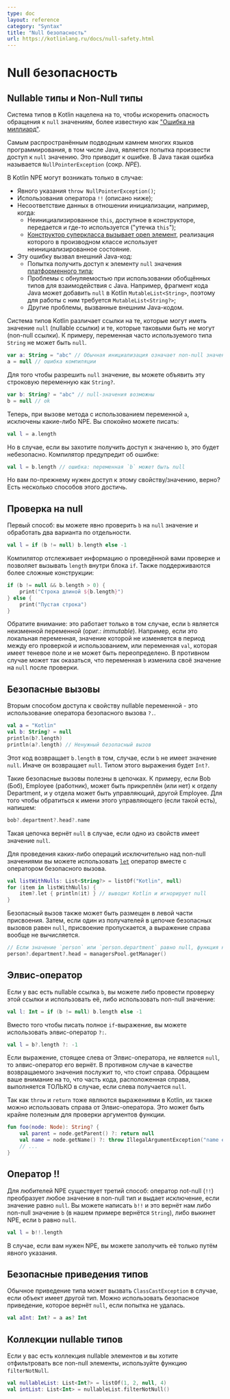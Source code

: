 ```yaml
---
type: doc
layout: reference
category: "Syntax"
title: "Null безопасность"
url: https://kotlinlang.ru/docs/null-safety.html
---
```


<!-- При переводе статьи оригинальная версия была от 08 July 2021 -->

<!-- # Null safety -->
# Null безопасность

<a name="nullable-types-and-non-null-types"></a>

<!-- ## Nullable types and non-null types -->
## Nullable типы и Non-Null типы

<!-- Kotlin's type system is aimed at eliminating the danger of null references, also known as [The Billion Dollar Mistake](https://en.wikipedia.org/wiki/Tony_Hoare#Apologies_and_retractions). -->
Система типов в Kotlin нацелена на то, чтобы искоренить опасность обращения к `null` значениям, более известную как
["Ошибка на миллиард"](https://en.wikipedia.org/wiki/Tony_Hoare#Apologies_and_retractions).

<!-- One of the most common pitfalls in many programming languages, including Java, is that accessing a member of a null
reference will result in a null reference exception. In Java this would be the equivalent of a `NullPointerException`,
or an _NPE_ for short. -->
Самым распространённым подводным камнем многих языков программирования, в том числе Java, является попытка произвести
доступ к `null` значению. Это приводит к ошибке. В Java такая ошибка называется `NullPointerException` (сокр. *NPE*).

<!-- The only possible causes of an NPE in Kotlin are: -->
В Kotlin NPE могут возникать только в случае:

<!-- * An explicit call to `throw NullPointerException()`.
* Usage of the `!!` operator that is described below.
* Data inconsistency with regard to initialization, such as when:
  * An uninitialized `this` available in a constructor is passed and used somewhere (a "leaking `this`").
  * A [superclass constructor calls an open member](inheritance.md#derived-class-initialization-order) whose implementation
  in the derived class uses an uninitialized state.
* Java interoperation:
  * Attempts to access a member of a `null` reference of a [platform type](java-interop.md#null-safety-and-platform-types);
  * Nullability issues with generic types being used for Java interoperation. For example, a piece of Java code might add
  `null` into a Kotlin `MutableList<String>`, therefore requiring a `MutableList<String?>` for working with it.
  * Other issues caused by external Java code. -->

* Явного указания `throw NullPointerException()`;
* Использования оператора `!!` (описано ниже);
* Несоответствие данных в отношении инициализации, например, когда:
  * Неинициализированное `this`, доступное в конструкторе, передается и где-то используется ("утечка `this`");
  * [Конструктор суперкласса вызывает open элемент](inheritance.html#derived-class-initialization-order), реализация которого в производном классе использует неинициализированное состояние.
* Эту ошибку вызвал внешний Java-код:
  * Попытка получить доступ к элементу `null` значения [платформенного типа](java-interop.html#null-safety-and-platform-types);
  * Проблемы с обнуляемостью при использовании обобщённых типов для взаимодействия с Java. Например, фрагмент кода Java может добавить `null` в Kotlin `MutableList<String>`, поэтому для работы с ним требуется `MutableList<String?>`;
  * Другие проблемы, вызванные внешним Java-кодом.

<!-- In Kotlin, the type system distinguishes between references that can hold `null` (nullable references) and those that
cannot (non-null references).
For example, a regular variable of type `String` cannot hold `null`: -->
Система типов Kotlin различает ссылки на те, которые могут иметь значение `null` (nullable ссылки) и те, которые
таковыми быть не могут (non-null ссылки). К примеру, переменная часто используемого типа `String` не может быть `null`.

```kotlin
var a: String = "abc" // Обычная инициализация означает non-null значение по умолчанию
a = null // ошибка компиляции
```

<!-- To allow nulls, you can declare a variable as a nullable string by writing `String?`: -->
Для того чтобы разрешить `null` значение, вы можете объявить эту строковую переменную как `String?`.

```kotlin
var b: String? = "abc" // null-значения возможны
b = null // ok
```

<!-- Now, if you call a method or access a property on `a`, it's guaranteed not to cause an NPE, so you can safely say: -->
Теперь, при вызове метода с использованием переменной `a`, исключены какие-либо NPE. Вы спокойно можете писать:

```kotlin
val l = a.length
```

<!-- But if you want to access the same property on `b`, that would not be safe, and the compiler reports an error: -->
Но в случае, если вы захотите получить доступ к значению `b`, это будет небезопасно. Компилятор предупредит об ошибке:

```kotlin
val l = b.length // ошибка: переменная `b` может быть null
```

<!-- But you still need to access that property, right? There are a few ways to do so. -->
Но вам по-прежнему нужен доступ к этому свойству/значению, верно? Есть несколько способов этого достичь.

<a name="checking-for-null-in-conditions"></a>

<!-- ## Checking for `null` in conditions -->
## Проверка на null

<!-- First, you can explicitly check whether `b` is `null`, and handle the two options separately: -->
Первый способ: вы можете явно проверить `b` на `null` значение и обработать два варианта по отдельности.

```kotlin
val l = if (b != null) b.length else -1
```

<!-- The compiler tracks the information about the check you performed, and allows the call to `length` inside the `if`.
More complex conditions are supported as well: -->
Компилятор отслеживает информацию о проведённой вами проверке и позволяет вызывать `length` внутри блока `if`.
Также поддерживаются более сложные конструкции:

```kotlin
if (b != null && b.length > 0) {
    print("Строка длиной ${b.length}")
} else {
    print("Пустая строка")
}
```

<!-- Note that this only works where `b` is immutable (meaning it is a local variable that is not modified between the check and its
usage or it is a member `val` that has a backing field and is not overridable), because otherwise it could be the case
that `b` changes to `null` after the check. -->
Обратите внимание: это работает только в том случае, если `b` является неизменной переменной (ориг.: _immutable_).
Например, если это локальная переменная, значение которой не изменяется в период между его проверкой и использованием,
или переменная `val`, которая имеет теневое поле и не может быть переопределено. В противном случае может так оказаться,
что переменная `b` изменила своё значение на `null` после проверки.

<a name="safe-calls"></a>

<!-- ## Safe calls -->
## Безопасные вызовы

<!-- Your second option for accessing a property on a nullable variable is using the safe call operator `?.`: -->
Вторым способом доступа к свойству nullable переменной - это использование оператора безопасного вызова `?.`.

```kotlin
val a = "Kotlin"
val b: String? = null
println(b?.length)
println(a?.length) // Ненужный безопасный вызов
```

<!-- This returns `b.length` if `b` is not null, and `null` otherwise. The type of this expression is `Int?`. -->
Этот код возвращает `b.length` в том, случае, если `b` не имеет значение `null`. Иначе он возвращает `null`. Типом этого
выражения будет `Int?`.

<!-- Safe calls are useful in chains. For example, Bob is an employee who may be assigned to a department (or not). That department
may in turn have another employee as a department head. To obtain the name of Bob's department head (if there is one),
you write the following: -->
Такие безопасные вызовы полезны в цепочках. К примеру, если Bob (Боб), Employee (работник), может быть прикреплён (или
нет) к отделу Department, и у отдела может быть управляющий, другой Employee. Для того чтобы обратиться к имени этого
управляющего (если такой есть), напишем:

```kotlin
bob?.department?.head?.name
```

<!-- Such a chain returns `null` if any of the properties in it is `null`. -->
Такая цепочка вернёт `null` в случае, если одно из свойств имеет значение `null`.

<!-- To perform a certain operation only for non-null values, you can use the safe call operator together with
[`let`](https://kotlinlang.org/api/latest/jvm/stdlib/kotlin/let.html): -->
Для проведения каких-либо операций исключительно над non-null значениями вы можете использовать
[`let`](https://kotlinlang.org/api/latest/jvm/stdlib/kotlin/let.html) оператор вместе с оператором безопасного вызова.

```kotlin
val listWithNulls: List<String?> = listOf("Kotlin", null)
for (item in listWithNulls) {
    item?.let { println(it) } // выводит Kotlin и игнорирует null
}
```

<!-- A safe call can also be placed on the left side of an assignment. Then, if one of the receivers in the safe calls chain
is `null`, the assignment is skipped and the expression on the right is not evaluated at all: -->
Безопасный вызов также может быть размещен в левой части присвоения. Затем, если один из получателей в цепочке
безопасных вызовов равен `null`, присвоение пропускается, а выражение справа вообще не вычисляется.

```kotlin
// Если значение `person` или `person.department` равно null, функция не вызывается
person?.department?.head = managersPool.getManager()
```

<a name="elvis-operator"></a>

<!-- ## Elvis Operator -->
## Элвис-оператор

<!-- When you have a nullable reference, `b`, you can say "if `b` is not `null`, use it, otherwise use some non-null value": -->
Если у вас есть nullable ссылка `b`, вы можете либо провести проверку этой ссылки и использовать её, либо использовать
non-null значение:

```kotlin
val l: Int = if (b != null) b.length else -1
```

<!-- Instead of writing the complete `if` expression, you can also express this with the Elvis operator `?:`: -->
Вместо того чтобы писать полное `if`-выражение, вы можете использовать элвис-оператор `?:`.

```kotlin
val l = b?.length ?: -1
```

<!-- If the expression to the left of `?:` is not `null`, the Elvis operator returns it, otherwise it returns the expression
to the right.
Note that the expression on the right-hand side is evaluated only if the left-hand side is `null`. -->
Если выражение, стоящее слева от Элвис-оператора, не является `null`, то элвис-оператор его вернёт. В противном случае
в качестве возвращаемого значения послужит то, что стоит справа. Обращаем ваше внимание на то, что часть кода,
расположенная справа, выполняется ТОЛЬКО в случае, если слева получается `null`.

<!-- Since `throw` and `return` are expressions in Kotlin, they can also be used on
the right-hand side of the Elvis operator. This can be handy, for example, when checking function arguments: -->
Так как `throw` и `return` тоже являются выражениями в Kotlin, их также можно использовать справа от Элвис-оператора.
Это может быть крайне полезным для проверки аргументов функции.

```kotlin
fun foo(node: Node): String? {
    val parent = node.getParent() ?: return null
    val name = node.getName() ?: throw IllegalArgumentException("name expected")
    // ...
}
```

<a name="the-operator"></a>

<!-- ## The `!!` operator -->
## Оператор !!

<!-- The third option is for NPE-lovers: the not-null assertion operator (`!!`) converts any value to a non-null
type and throws an exception if the value is `null`. You can write `b!!`, and this will return a non-null value of `b`
(for example, a `String` in our example) or throw an NPE if `b` is `null`: -->
Для любителей NPE существует третий способ: оператор not-null (`!!`) преобразует любое значение в non-null тип и выдает
исключение, если значение равно `null`. Вы можете написать `b!!` и это вернёт нам либо non-null значение `b`
(в нашем примере вернётся `String`), либо выкинет NPE, если `b` равно `null`.

```kotlin
val l = b!!.length
```

<!-- Thus, if you want an NPE, you can have it, but you have to ask for it explicitly and it won’t appear out of the blue. -->
В случае, если вам нужен NPE, вы можете заполучить её только путём явного указания.

<a name="safe-casts"></a>

<!-- ## Safe casts -->
## Безопасные приведения типов

<!-- Regular casts may result in a `ClassCastException` if the object is not of the target type.
Another option is to use safe casts that return `null` if the attempt was not successful: -->
Обычное приведение типа может вызвать `ClassCastException` в случае, если объект имеет другой тип.
Можно использовать безопасное приведение, которое вернёт `null`, если попытка не удалась.

```kotlin
val aInt: Int? = a as? Int
```

<a name="collections-of-a-nullable-type"></a>

<!-- ## Collections of a nullable type -->
## Коллекции nullable типов

<!-- If you have a collection of elements of a nullable type and want to filter non-null elements, you can do so by using
`filterNotNull`: -->

Если у вас есть коллекция nullable элементов и вы хотите отфильтровать все non-null элементы, используйте функцию `filterNotNull`.

```kotlin
val nullableList: List<Int?> = listOf(1, 2, null, 4)
val intList: List<Int> = nullableList.filterNotNull()
```
